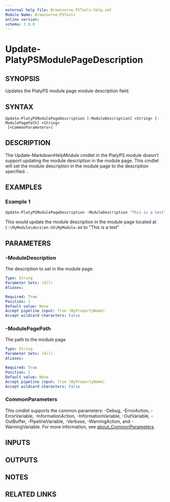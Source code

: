 ```yaml
---
external help file: Brownserve.PSTools-help.xml
Module Name: Brownserve.PSTools
online version:
schema: 2.0.0
---
```


# Update-PlatyPSModulePageDescription

## SYNOPSIS

Updates the PlatyPS module page module description field.

## SYNTAX

```text
Update-PlatyPSModulePageDescription [-ModuleDescription] <String> [-ModulePagePath] <String>
 [<CommonParameters>]
```

## DESCRIPTION

The Update-MarkdownHelpModule cmdlet in the PlatyPS module doesn't support updating the module description in the module
page.
This cmdlet will set the module description in the module page to the description specified.
.

## EXAMPLES

### Example 1

```powershell
Update-PlatyPSModulePageDescription -ModuleDescription "This is a test" -ModulePagePath 'C:\MyModule\docs\en-US\MyModule.md'
```

This would update the module description in the module page located at `C:\MyModule\docs\en-US\MyModule.md` to "This is a test"

## PARAMETERS

### -ModuleDescription

The description to set in the module page.

```yaml
Type: String
Parameter Sets: (All)
Aliases:

Required: True
Position: 1
Default value: None
Accept pipeline input: True (ByPropertyName)
Accept wildcard characters: False
```

### -ModulePagePath

The path to the module page

```yaml
Type: String
Parameter Sets: (All)
Aliases:

Required: True
Position: 2
Default value: None
Accept pipeline input: True (ByPropertyName)
Accept wildcard characters: False
```

### CommonParameters

This cmdlet supports the common parameters: -Debug, -ErrorAction, -ErrorVariable, -InformationAction, -InformationVariable, -OutVariable, -OutBuffer, -PipelineVariable, -Verbose, -WarningAction, and -WarningVariable. For more information, see [about_CommonParameters](http://go.microsoft.com/fwlink/?LinkID=113216).

## INPUTS

## OUTPUTS

## NOTES

## RELATED LINKS
